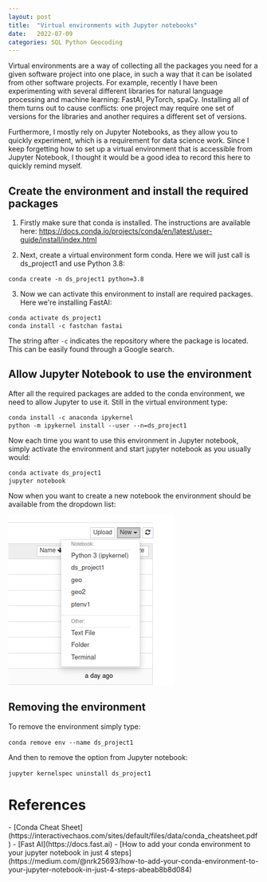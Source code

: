 ```yaml
---
layout: post
title:  "Virtual environments with Jupyter notebooks"
date:   2022-07-09
categories: SQL Python Geocoding
---
```


Virtual environments are a way of collecting all the packages you need for a given software project into one place, in such a way that it can be isolated from other software projects. For example, recently I have been experimenting with several different libraries for natural language processing and machine learning: FastAI, PyTorch, spaCy. Installing all of them turns out to cause conflicts: one project may require one set of versions for the libraries and another requires a different set of versions. 

Furthermore, I mostly rely on Jupyter Notebooks, as they allow you to quickly experiment, which is a requirement for data science work. Since I keep forgetting how to set up a virtual environment that is accessible from Jupyter Notebook, I thought it would be a good idea to record this here to quickly remind myself.

## Create the environment and install the required packages

1) Firstly make sure that conda is installed. The instructions are available here: https://docs.conda.io/projects/conda/en/latest/user-guide/install/index.html

2) Next, create a virtual environment form conda. Here we will just call is ds_project1 and use Python 3.8:

```
conda create -n ds_project1 python=3.8
```

3) Now we can activate this environment to install are required packages. Here we're installing FastAI:

```
conda activate ds_project1
conda install -c fastchan fastai
```

The string after ```-c``` indicates the repository where the package is located. This can be easily found through a Google search.

## Allow Jupyter Notebook to use the environment

After all the required packages are added to the conda environment, we need to allow Jupyter to use it. Still in the virtual environment type:

```
conda install -c anaconda ipykernel 
python -m ipykernel install --user --n=ds_project1
```

Now each time you want to use this environment in Jupyter notebook, simply activate the environment and start jupyter notebook as you usually would:

```
conda activate ds_project1
jupyter notebook
```

Now when you want to create a new notebook the environment should be available from the dropdown list:

![Dropdown list with the new conda environment](/assets/images/conda_env_jupyter_dropdown.png)

## Removing the environment
To remove the environment simply type:

```conda remove env --name ds_project1```

And then to remove the option from Jupyter notebook:

```jupyter kernelspec uninstall ds_project1```

<h1>References</h1>
- [Conda Cheat Sheet](https://interactivechaos.com/sites/default/files/data/conda_cheatsheet.pdf)
- [Fast AI](https://docs.fast.ai)
- [How to add your conda environment to your jupyter notebook in just 4 steps](https://medium.com/@nrk25693/how-to-add-your-conda-environment-to-your-jupyter-notebook-in-just-4-steps-abeab8b8d084)